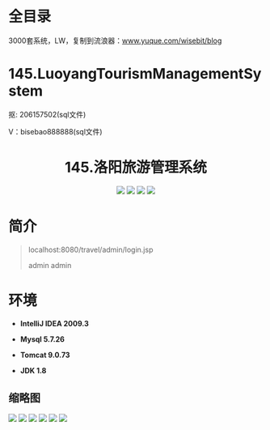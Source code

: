 # 全目录

3000套系统，LW，复制到流浪器：www.yuque.com/wisebit/blog

# 145.LuoyangTourismManagementSystem

<p>抠: 206157502(sql文件)</p>
<p>V：bisebao888888(sql文件)</p>

<p><h1 align="center">145.洛阳旅游管理系统</h1></p>


<p align="center">
	<img src="https://img.shields.io/badge/jdk-1.8-orange.svg"/>
    <img src="https://img.shields.io/badge/spring-5.x-lightgrey.svg"/>
    <img src="https://img.shields.io/badge/springmvc-3.x-blue.svg"/>
    <img src="https://img.shields.io/badge/mybatis-5.x-yellow.svg"/>
</p>

# 简介
>
> 

>localhost:8080/travel/admin/login.jsp
>
> admin admin


# 环境

- <b>IntelliJ IDEA 2009.3</b>

- <b>Mysql 5.7.26</b>

- <b>Tomcat 9.0.73</b>

- <b>JDK 1.8</b>




## 缩略图


![](https://bitwise.oss-cn-heyuan.aliyuncs.com/2024/9/10/2c5ae25a-d242-4fee-93f1-961c7f3e317e.png)
![](https://bitwise.oss-cn-heyuan.aliyuncs.com/2024/9/10/d9801431-02ea-4018-b974-be43eb39a8b1.png)
![](https://bitwise.oss-cn-heyuan.aliyuncs.com/2024/9/10/39c5fbfd-9eec-48bf-b2c7-8d239e537e15.png)
![](https://bitwise.oss-cn-heyuan.aliyuncs.com/2024/9/10/3b6dedf5-3817-429f-a62b-ebb5a15fd754.png)
![](https://bitwise.oss-cn-heyuan.aliyuncs.com/2024/9/10/b7f4dd77-0efc-46c7-90b6-2d9b97a1a842.png)
![](https://bitwise.oss-cn-heyuan.aliyuncs.com/2024/9/10/a49d3acc-47e2-4273-bd3d-81a27643d21a.png)

